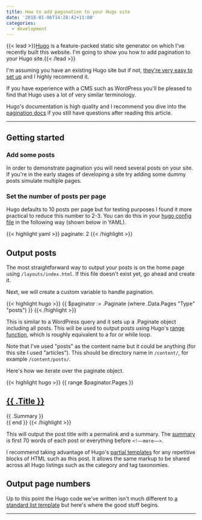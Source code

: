 ```yaml
---
title: How to add pagination to your Hugo site
date: '2018-01-06T14:28:42+11:00'
categories:
  - development
---
```

{{< lead >}}[Hugo](https://gohugo.io/) is a feature-packed static site generator on which I've recently built this website. I'm going to show you how to add pagination to your Hugo site.{{< /lead >}}

I'm assuming you have an existing Hugo site but if not, [they're very easy to set up](https://gohugo.io/getting-started/quick-start/) and I highly recommend it.

If you have experience with a CMS such as WordPress you'll be pleased to find that Hugo uses a lot of very similar terminology.

Hugo's documentation is high quality and I recommend you dive into the [pagination docs](https://gohugo.io/templates/pagination/) if you still have questions after reading this article.

---

## Getting started

### Add some posts

In order to demonstrate pagination you will need several posts on your site. If you're in the early stages of developing a site try adding some dummy posts simulate multiple pages.

### Set the number of posts per page

Hugo defaults to 10 posts per page but for testing purposes I found it more practical to reduce this number to 2-3. You can do this in your [hugo config file](https://gohugo.io/getting-started/configuration/) in the following way (shown below in YAML).

{{< highlight yaml >}}
paginate: 2
{{< /highlight >}}


## Output posts

The most straightforward way to output your posts is on the home page using <code>/layouts/index.html</code>. If this file doesn't exist yet, go ahead and create it. 

Next, we will create a custom variable to handle pagination.

{{< highlight hugo >}}
{{ $paginator := .Paginate (where .Data.Pages "Type" "posts") }}
{{< /highlight >}}

This is similar to a WordPress query and it sets up a .Paginate object including all posts. This will be used to output posts using Hugo's [range function](https://gohugo.io/functions/range/), which is roughly equivalent to a for or while loop.

Note that I've used "posts" as the content name but it could be anything (for this site I used "articles"). This should be directory name in <code>/content/</code>, for example <code>/content/posts/</code>.

Here's how we iterate over the paginate object.

{{< highlight hugo >}}
{{ range $paginator.Pages }}
  <div class="post">
    <h2 class="post__title">
      <a href="{{ .Permalink }}">{{ .Title }}</a>
    </h2>
    <div class="post__summary">
      {{ .Summary }}
    </div>
  </div>
{{ end }}
{{< /highlight >}}

This will output the post title with a permalink and a summary. The [summary](https://gohugo.io/content-management/summaries/) is first 70 words of each post or everything before <code>&lt;!&ndash;&ndash;more&ndash;&ndash;&gt;</code>.

I recommend taking advantage of Hugo's [partial templates](https://gohugo.io/templates/partials/) for any repetitive blocks of HTML such as this post. It allows the same markup to be shared across all Hugo listings such as the category and tag taxonomies.

## Output page numbers

Up to this point the Hugo code we've written isn't much different to [a standard list template](https://gohugo.io/templates/lists/#example-list-templates) but here's where the good stuff begins.

---
